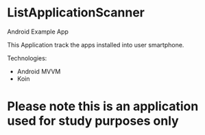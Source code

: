# ListApplicationScanner
 
Android Example App 

This Application track the apps installed into user smartphone.

Technologies:
* Android MVVM
* Koin


# Please note this is an application used for study purposes only